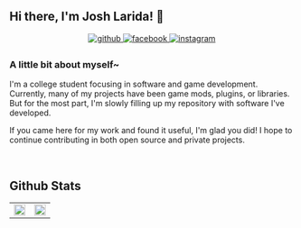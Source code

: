 ## Hi there, I'm Josh Larida! 👋

<div align="center">
<a href="https://github.com/nif-kun" target="_blank">
<img src=https://img.shields.io/badge/github-%2324292e.svg?&style=for-the-badge&logo=github&logoColor=white alt=github style="margin-bottom: 5px;" />
</a>
<a href="https://www.facebook.com/100000219791336" target="_blank">
<img src=https://img.shields.io/badge/facebook-%232E87FB.svg?&style=for-the-badge&logo=facebook&logoColor=white alt=facebook style="margin-bottom: 5px;" />
</a>
<a href="https://instagram.com/eunikz" target="_blank">
<img src=https://img.shields.io/badge/instagram-%23000000.svg?&style=for-the-badge&logo=instagram&logoColor=white alt=instagram style="margin-bottom: 5px;" />
</a>  
</div>

### A little bit about myself~

I'm a college student focusing in software and game development. Currently, many of my projects have been game mods, plugins, or libraries. But for the most part, I'm slowly filling up my repository with software I've developed.

If you came here for my work and found it useful, I'm glad you did! I hope to continue contributing in both open source and private projects.

<br/>

## Github Stats  
<table><tr><td valign="top" width="50%">

<div align="center"><img src="https://github-readme-stats.vercel.app/api?username=nif-kun&show_icons=true&count_private=true&hide_border=true" align="center" style="width: 100%" /></div>

</td><td valign="top" width="50%">

<div align="center"><img src="https://github-readme-stats.vercel.app/api/top-langs/?username=nif-kun&hide_border=true&layout=compact" align="center" style="width: 100%" /></div>

</td></tr></table>  

